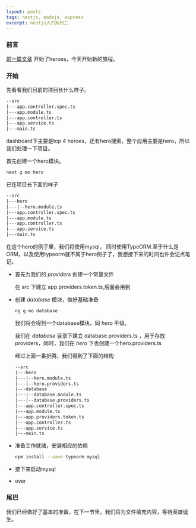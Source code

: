 ```yaml
---
layout: posts
tags: nestjs, nodejs, express
excerpt: nestjs入门系列二
---
```

### 前言
[前一篇文章](/2019/02/26/nestjs%E5%85%A5%E9%97%A8-%E4%B8%80/) 开始了heroes，今天开始新的旅程。

### 开始
先看看我们目前的项目长什么样子。
```html
--src
|---app.controller.spec.ts
|---app.module.ts
|---app.controller.ts
|---app.service.ts
|---main.ts
```

dashboard下主要是top 4 heroes，还有hero搜索，整个应用主要是hero，所以我们处理一下项目。

首先创建一个hero模块。
```bash
nest g mo hero
```
已在项目长下面的样子
```html
--src
|---hero
|---|--hero.module.ts
|---app.controller.spec.ts
|---app.module.ts
|---app.controller.ts
|---app.service.ts
|---main.ts
```

在这个hero的例子里，我们将使用mysql， 同时使用TypeORM.至于什么是ORM，以及使用typeorm就不属于hero例子了，我想接下来的时间也许会记点笔记。

- 首先为我们的 *providers* 创建一个常量文件

	在 src 下建立 app.providers.token.ts,后面会用到

- 创建 *database* 模块，做好基础准备

	```bash
	ng g mo database
	```
	
	我们将会得到一个database模块，同 *hero* 平级。
	
	我们在 *database* 目录下建立 database.providers.ts ，用于存放 providers，同时，我们在 *hero* 下也创建一个hero.providers.ts
	
	经过上面一番折腾，我们得到了下面的结构
	
	```html
	--src
	|---hero
	|---|--hero.module.ts
	|---|--hero.providers.ts
	|---database
	|---|--database.module.ts
	|---|--database.providers.ts
	|---app.controller.spec.ts
	|---app.module.ts
	|---app.providers.token.ts
	|---app.controller.ts
	|---app.service.ts
	|---main.ts
	```
	
- 准备工作就绪，安装相应的依赖
	
	```bash
	npm install --save typeorm mysql
	```

- 接下来启动mysql
- over

### 尾巴
我们已经做好了基本的准备，在下一节里，我们将为文件填充内容，等待英雄诞生。